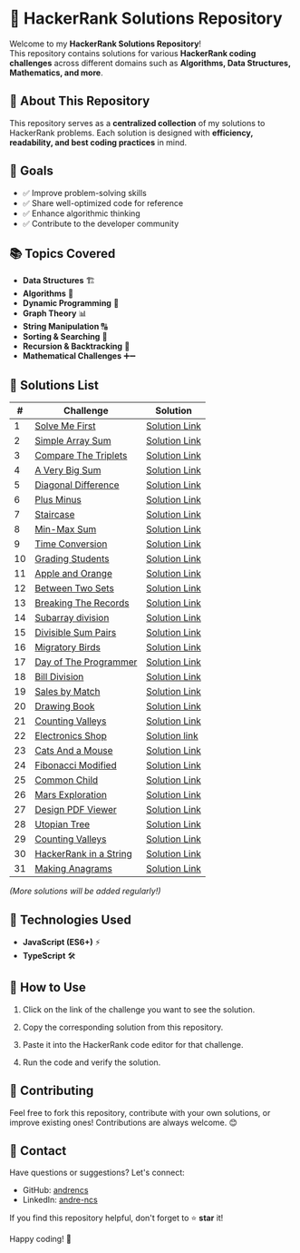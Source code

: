 # 🚀 HackerRank Solutions Repository

Welcome to my **HackerRank Solutions Repository**!  
This repository contains solutions for various **HackerRank coding challenges** across different domains such as **Algorithms, Data Structures, Mathematics, and more**.

## 📌 About This Repository

This repository serves as a **centralized collection** of my solutions to HackerRank problems. Each solution is designed with **efficiency, readability, and best coding practices** in mind.

## 🎯 Goals

- ✅ Improve problem-solving skills
- ✅ Share well-optimized code for reference
- ✅ Enhance algorithmic thinking
- ✅ Contribute to the developer community

## 📚 Topics Covered

- **Data Structures** 🏗️
- **Algorithms** 🔢
- **Dynamic Programming** 🚀
- **Graph Theory** 📊
- **String Manipulation** 🔠
- **Sorting & Searching** 🔎
- **Recursion & Backtracking** 🔁
- **Mathematical Challenges** ➕➖

## 📝 Solutions List

| #   | Challenge                                                                                 | Solution                                                                            |
| --- | ----------------------------------------------------------------------------------------- | ----------------------------------------------------------------------------------- |
| 1   | [Solve Me First](https://hackerrank.com/challenges/solve-me-first)                        | [Solution Link](./Prepare/Algorithms/Warmup/SolveMeFirst.ts)                        |
| 2   | [Simple Array Sum](https://hackerrank.com/challenges/simple-array-sum)                    | [Solution Link](./Prepare/Algorithms/Warmup/SimpleArraySum.ts)                      |
| 3   | [Compare The Triplets](https://hackerrank.com/challenges/compare-the-triplets)            | [Solution Link](./Prepare/Algorithms/Warmup/CompareTheTriplets.ts)                  |
| 4   | [A Very Big Sum](https://hackerrank.com/challenges/a-very-big-sum)                        | [Solution Link](./Prepare/Algorithms/Warmup/AVeryBigSum.ts)                         |
| 5   | [Diagonal Difference](https://hackerrank.com/challenges/diagonal-difference/)             | [Solution Link](./Prepare/Algorithms/Warmup/DiagonalDifference.ts)                  |
| 6   | [Plus Minus](https://hackerrank.com/challenges/plus-minus/)                               | [Solution Link](./Prepare/Algorithms/Warmup/PlusMinus.ts)                           |
| 7   | [Staircase](https://hackerrank.com/challenges/staircase/)                                 | [Solution Link](./Prepare/Algorithms/Warmup/Staircase.ts)                           |
| 8   | [Min-Max Sum](https://hackerrank.com/challenges/mini-max-sum)                             | [Solution Link](./Prepare/Algorithms/Warmup/MinMaxSum.ts)                           |
| 9   | [Time Conversion](https://hackerrank.com/challenges/time-conversion)                      | [Solution Link](./Prepare/Algorithms/Warmup/TimeConversion.ts)                      |
| 10  | [Grading Students](https://hackerrank.com/challenges/grading)                             | [Solution Link](./Prepare/Algorithms/Implementation/Grading.ts)                     |
| 11  | [Apple and Orange](https://hackerrank.com/challenges/apple-and-orange)                    | [Solution Link](./Prepare/Algorithms/Implementation/AppleAndOrange.ts)              |
| 12  | [Between Two Sets](https://hackerrank.com/challenges/between-two-sets)                    | [Solution Link](./Prepare/Algorithms/Implementation/BetweenTwoSets.ts)              |
| 13  | [Breaking The Records](https://hackerrank.com/challenges/breaking-best-and-worst-records) | [Solution Link](./Prepare/Algorithms/Implementation/BreakingBestAndWorstRecords.ts) |
| 14  | [Subarray division](https://hackerrank.com/challenges/the-birthday-bar/)                  | [Solution Link](./Prepare/Algorithms/Implementation/TheBirthdayBar.ts)              |
| 15  | [Divisible Sum Pairs](https://hackerrank.com/challenges/divisible-sum-pairs)              | [Solution Link](./Prepare/Algorithms/Implementation/DivisibleSumPairs.ts)           |
| 16  | [Migratory Birds](https://hackerrank.com/challenges/migratory-birds)                      | [Solution Link](./Prepare/Algorithms/Implementation/MigratoryBirds.ts)              |
| 17  | [Day of The Programmer](https://hackerrank.com/challenges/day-of-the-programmer)          | [Solution Link](./Prepare/Algorithms/Implementation/DayOfTheProgrammer.ts)          |
| 18  | [Bill Division](https://hackerrank.com/challenges/bon-appetit)                            | [Solution Link](./Prepare/Algorithms/Implementation/BonAppetit.ts)                  |
| 19  | [Sales by Match](https://hackerrank.com/challenges/sock-merchant)                         | [Solution Link](./Prepare/Algorithms/Implementation/SockMerchant.ts)                |
| 20  | [Drawing Book](https://hackerrank.com/challenges/drawing-book)                            | [Solution Link](./Prepare/Algorithms/Implementation/PageCount.ts)                   |
| 21  | [Counting Valleys](https://hackerrank.com/challenges/counting-valleys)                    | [Solution Link](./Prepare/Algorithms/Implementation/CountingValleys.ts)             |
| 22  | [Electronics Shop](https://hackerrank.com/challenges/electronics-shop)                    | [Solution link](./Prepare/Algorithms/Implementation/EletronicsShop.ts)              |
| 23  | [Cats And a Mouse](https://hackerrank.com/challenges/cats-and-a-mouse)                    | [Solution Link](./Prepare/Algorithms/Implementation/CatsAndAMouse.ts)               |
| 24  | [Fibonacci Modified](https://hackerrank.com/challenges/fibonacci-modified)                | [Solution Link](./Dynamic%20programing/FibonacciModified.ts)                        |
| 25  | [Common Child](https://hackerrank.com/challenges/common-child)                            | [Solution Link](./String/CommonChild.ts)                                            |
| 26  | [Mars Exploration](https://hackerrank.com/challenges/mars-exploration)                    | [Solution Link](./String/MarsExploration.ts)                                        |
| 27  | [Design PDF Viewer](https://hackerrank.com/challenges/designer-pdf-viewer)                | [Solution Link](./Implementation/DesignPDFViewer.ts)                                |
| 28  | [Utopian Tree](https://hackerrank.com/challenges/utopian-tree)                            | [Solution Link](./Implementation/UtopianTree.ts)                                    |
| 29  | [Counting Valleys](https://hackerrank.com/challenges/counting-valleys)                    | [Solution Link](./Implementation/CountingValleys.ts)                                |
| 30  | [HackerRank in a String](https://hackerrank.com/challenges/hackerrank-in-a-string)        | [Solution Link](./String/HackerRankInAString.ts)                                    |
| 31  | [Making Anagrams](https://hackerrank.com/challenges/making-anagrams)                      | [Solution Link](./String/MakingAnagrams.ts)                                         |

_(More solutions will be added regularly!)_

## 🔧 Technologies Used

- **JavaScript (ES6+)** ⚡
- **TypeScript** 🛠️

## 🚀 How to Use

1. Click on the link of the challenge you want to see the solution.

2. Copy the corresponding solution from this repository.

3. Paste it into the HackerRank code editor for that challenge.

4. Run the code and verify the solution.

## 🌟 Contributing

Feel free to fork this repository, contribute with your own solutions, or improve existing ones! Contributions are always welcome. 😊

## 📩 Contact

Have questions or suggestions? Let's connect:

- GitHub: [andrencs](https://github.com/andrencs)
- LinkedIn: [andre-ncs](https://linkedin.com/in/andre-ncs/)

If you find this repository helpful, don't forget to ⭐ **star** it!

Happy coding! 🚀
